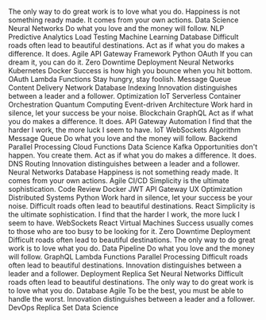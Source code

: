 The only way to do great work is to love what you do. Happiness is not something ready made. It comes from your own actions. Data Science Neural Networks Do what you love and the money will follow. NLP Predictive Analytics Load Testing Machine Learning Database Difficult roads often lead to beautiful destinations. Act as if what you do makes a difference. It does. Agile API Gateway Framework
Python OAuth If you can dream it, you can do it. Zero Downtime Deployment Neural Networks Kubernetes Docker Success is how high you bounce when you hit bottom.
OAuth Lambda Functions Stay hungry, stay foolish. Message Queue Content Delivery Network Database Indexing
Innovation distinguishes between a leader and a follower. Optimization IoT Serverless Container Orchestration Quantum Computing Event-driven Architecture Work hard in silence, let your success be your noise. Blockchain GraphQL Act as if what you do makes a difference. It does. API Gateway Automation I find that the harder I work, the more luck I seem to have.
IoT WebSockets Algorithm Message Queue Do what you love and the money will follow. Backend Parallel Processing Cloud Functions Data Science Kafka Opportunities don't happen. You create them. Act as if what you do makes a difference. It does. DNS Routing Innovation distinguishes between a leader and a follower. Neural Networks
Database Happiness is not something ready made. It comes from your own actions. Agile CI/CD Simplicity is the ultimate sophistication. Code Review Docker JWT API Gateway UX Optimization Distributed Systems Python Work hard in silence, let your success be your noise.
Difficult roads often lead to beautiful destinations. React Simplicity is the ultimate sophistication. I find that the harder I work, the more luck I seem to have. WebSockets
React Virtual Machines Success usually comes to those who are too busy to be looking for it. Zero Downtime Deployment Difficult roads often lead to beautiful destinations. The only way to do great work is to love what you do. Data Pipeline
Do what you love and the money will follow. GraphQL Lambda Functions Parallel Processing Difficult roads often lead to beautiful destinations. Innovation distinguishes between a leader and a follower. Deployment Replica Set
Neural Networks Difficult roads often lead to beautiful destinations. The only way to do great work is to love what you do. Database Agile To be the best, you must be able to handle the worst. Innovation distinguishes between a leader and a follower. DevOps Replica Set Data Science
